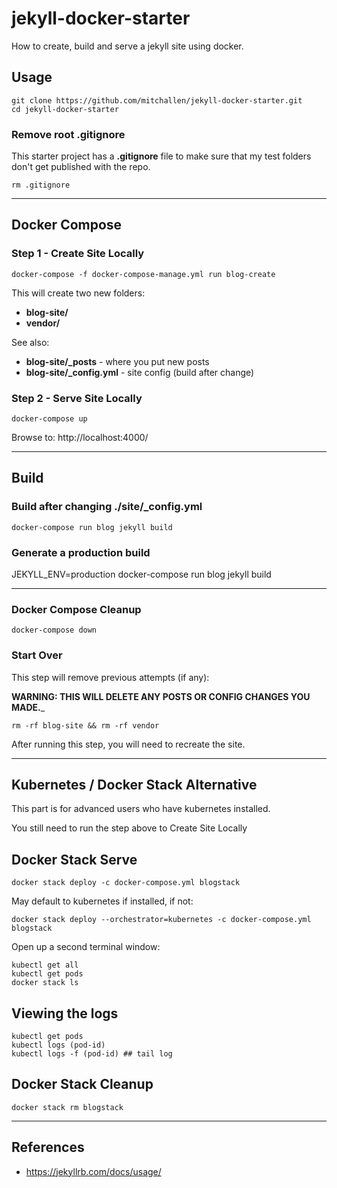 # jekyll-docker-starter

How to create, build and serve a jekyll site using docker.

## Usage

```
git clone https://github.com/mitchallen/jekyll-docker-starter.git
cd jekyll-docker-starter
```

### Remove root .gitignore

This starter project has a __.gitignore__ file to make sure
that my test folders don't get published with the repo.

```
rm .gitignore
```

* * *

## Docker Compose

### Step 1 - Create Site Locally

```
docker-compose -f docker-compose-manage.yml run blog-create
```

This will create two new folders:

* __blog-site/__
* __vendor/__

See also:

* __blog-site/\_posts__ - where you put new posts
* __blog-site/\_config.yml__ - site config (build after change)

### Step 2 - Serve Site Locally

```
docker-compose up 
```

Browse to: http://localhost:4000/

* * *

## Build

### Build after changing ./site/\_config.yml

```
docker-compose run blog jekyll build
```

### Generate a production build

JEKYLL_ENV=production docker-compose run blog jekyll build

* * *

### Docker Compose Cleanup

```
docker-compose down
```

### Start Over

This step will remove previous attempts (if any):

__WARNING: THIS WILL DELETE ANY POSTS OR CONFIG CHANGES YOU MADE.___

```
rm -rf blog-site && rm -rf vendor
```

After running this step, you will need to recreate the site.

* * *

## Kubernetes / Docker Stack Alternative

This part is for advanced users who have kubernetes installed.

You still need to run the step above to Create Site Locally

## Docker Stack Serve

```
docker stack deploy -c docker-compose.yml blogstack
```

May default to kubernetes if installed, if not:

```
docker stack deploy --orchestrator=kubernetes -c docker-compose.yml blogstack
```

Open up a second terminal window:

```
kubectl get all
kubectl get pods
docker stack ls
```

## Viewing the logs

```
kubectl get pods
kubectl logs (pod-id)
kubectl logs -f (pod-id) ## tail log
```

## Docker Stack Cleanup

```
docker stack rm blogstack
```

* * *

## References

* https://jekyllrb.com/docs/usage/
